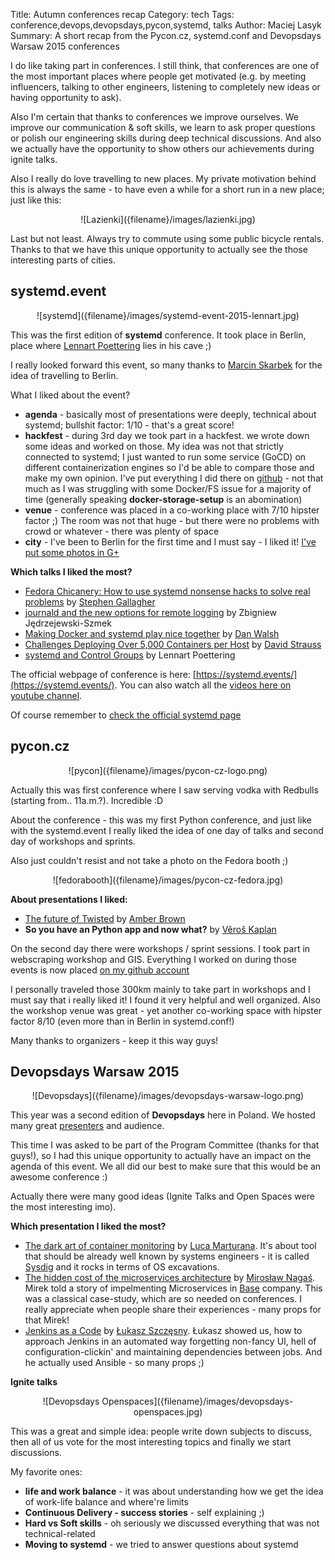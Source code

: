 Title: Autumn conferences recap
Category: tech
Tags: conference,devops,devopsdays,pycon,systemd, talks
Author: Maciej Lasyk
Summary: A short recap from the Pycon.cz, systemd.conf and Devopsdays Warsaw 2015 conferences

I do like taking part in conferences. I still think, that conferences are one of the most important places where people
get motivated (e.g. by meeting influencers, talking to other engineers, listening to completely new ideas or having
opportunity to ask).

Also I'm certain that thanks to conferences we improve ourselves. We improve our communication & soft skills, we learn
to ask proper questions or polish our engineering skills during deep technical discussions. And also we actually have
the opportunity to show others our achievements during ignite talks.

Also I really do love travelling to new places. My private motivation behind this is always the same - to have even a 
while for a short run in a new place; just like this:

<center>![Lazienki]({filename}/images/lazienki.jpg)</center>

Last but not least. Always try to commute using some public bicycle rentals. Thanks to that we have this unique 
opportunity to actually see the those interesting parts of cities.

## systemd.event ##

<center>![systemd]({filename}/images/systemd-event-2015-lennart.jpg)</center>

This was the first edition of **systemd** conference. It took place in Berlin, place where 
[Lennart Poettering](https://en.wikipedia.org/wiki/Lennart_Poettering) lies in his cave ;)

I really looked forward this event, so many thanks to [Marcin Skarbek](https://en.wikipedia.org/wiki/Lennart_Poettering)
for the idea of travelling to Berlin.

What I liked about the event?

- **agenda** - basically most of presentations were deeply, technical about systemd; bullshit factor: 1/10 - that's a 
great score!
- **hackfest** - during 3rd day we took part in a hackfest. we wrote down some ideas and worked on those. My idea was
not that strictly connected to systemd; I just wanted to run some service (GoCD) on different containerization engines
so I'd be able to compare those and make my own opinion. I've put everything I did there on 
[github](https://github.com/docent-net/systemd-conference-2015-hacking) - not that much as I was struggling with
some Docker/FS issue for a majority of time (generally speaking **docker-storage-setup** is an abomination)
- **venue** - conference was placed in a co-working place with 7/10 hipster factor ;) The room was not that huge - but
there were no problems with crowd or whatever - there was plenty of space
- **city** - I've been to Berlin for the first time and I must say - I liked it! 
[I've put some photos in G+](https://plus.google.com/+MaciejLasykDocent/posts/LsgcAWfeR4H)

**Which talks I liked the most?**

- [Fedora Chicanery: How to use systemd nonsense hacks to solve real problems](https://www.youtube.com/watch?v=9Sq6FgOW6p8) 
by [Stephen Gallagher](https://twitter.com/sgallagh_redhat)
- [journald and the new options for remote logging](https://www.youtube.com/watch?v=eqr_rtlNY_Y) by 
Zbigniew Jędrzejewski-Szmek
- [Making Docker and systemd play nice together](https://www.youtube.com/watch?v=zVy1lQqJJj8) by [Dan Walsh](https://twitter.com/rhatdan)
- [Challenges Deploying Over 5,000 Containers per Host](https://www.youtube.com/watch?v=wVk-NWtiIZY) by 
[David Strauss](https://twitter.com/DavidStrauss)
- [systemd and Control Groups](https://www.youtube.com/watch?v=7CWmuhkgZWs) by Lennart Poettering

The official webpage of conference is here: [https://systemd.events/](https://systemd.events/). You can also watch
all the [videos here on youtube channel](https://www.youtube.com/channel/UCvq_RgZp3kljp9X8Io9Z1DA).

Of course remember to [check the official systemd page](https://wiki.freedesktop.org/www/Software/systemd/)

## pycon.cz ##

<center>![pycon]({filename}/images/pycon-cz-logo.png)</center>

Actually this was first conference where I saw serving vodka with Redbulls (starting from.. 11a.m.?). Incredible :D

About the conference - this was my first Python conference, and just like with the systemd.event I really liked the idea
of one day of talks and second day of workshops and sprints.

Also just couldn't resist and not take a photo on the Fedora booth ;)

<center>![fedorabooth]({filename}/images/pycon-cz-fedora.jpg)</center>

**About presentations I liked:**

- [The future of Twisted](https://speakerdeck.com/hawkowl/the-future-of-twisted-and-pretty-much-everything-else-pycon-cz-keynote-2015)
 by [Amber Brown](https://twitter.com/hawkieowl)
- **So you have an Python app and now what?** by [Věroš Kaplan](https://twitter.com/verosk)

On the second day there were workshops / sprint sessions. I took part in webscraping workshop and GIS. Everything I
worked on during those events is now placed [on my github account](https://github.com/docent-net/pyconcz-2015-hacking)

I personally traveled those 300km mainly to take part in workshops and I must say that i really liked it! I found it
very helpful and well organized. Also the workshop venue was great - yet another co-working space with hipster factor 
8/10 (even more than in Berlin in systemd.conf!)

Many thanks to organizers - keep it this way guys!

## Devopsdays Warsaw 2015 ##

<center>![Devopsdays]({filename}/images/devopsdays-warsaw-logo.png)</center>

This year was a second edition of **Devopsdays** here in Poland. We hosted many great 
[presenters]( http://2015.devopsdays.pl/agenda/speakers/) and audience.

This time I was asked to be part of the Program Committee (thanks for that guys!), so I had this unique opportunity
to actually have an impact on the agenda of this event. We all did our best to make sure that this would be an awesome
conference :)

Actually there were many good ideas (Ignite Talks and Open Spaces were the most interesting imo).

**Which presentation I liked the most?**

- [The dark art of container monitoring](http://2015.devopsdays.pl/agenda/talk/the-dark-art-of-container-monitoring/) by
[Luca Marturana](https://twitter.com/luca3m). It's about tool that should be already well known by systems engineers - it
 is called [Sysdig](https://sysdig.com/) and it rocks in terms of OS excavations. 
- [The hidden cost of the microservices architecture](http://2015.devopsdays.pl/agenda/talk/hidden-cost-microservices-architecture/)
by [Mirosław Nagaś](https://twitter.com/miroslawnagas). Mirek told a story of impelmenting Microservices in [Base](https://lab.getbase.com/)
company. This was a classical case-study, which are so needed on conferences. I really appreciate when people share
their experiences - many props for that Mirek!
- [Jenkins as a Code](http://2015.devopsdays.pl/agenda/talk/jaac-jenkins-as-a-code/) by 
[Łukasz Szczęsny](https://twitter.com/wybczu). Łukasz showed us, how to approach Jenkins in an automated way forgetting
non-fancy UI, hell of configuration-clickin' and maintaining dependencies between jobs. And he actually used Ansible - 
so many props ;)

**Ignite talks**

<center>![Devopsdays Openspaces]({filename}/images/devopsdays-openspaces.jpg)</center>

This was a great and simple idea: people write down subjects to discuss, then all of us vote for the most interesting
topics and finally we start discussions.

My favorite ones:

- **life and work balance** - it was about understanding how we get the idea of work-life balance and where're limits
- **Continuous Delivery - success stories** - self explaining ;)
- **Hard vs Soft skills** - oh seriously we discussed everything that was not technical-related
- **Moving to systemd** - we tried to answer questions about systemd
